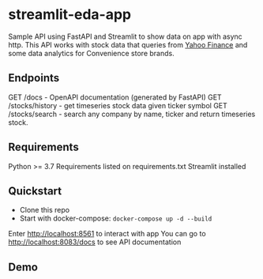 # streamlit-eda-app

Sample API using FastAPI and Streamlit to show data on app with async http.
This API works with stock data that queries from [Yahoo Finance](https://pypi.org/project/yahoo-finance/)
and some data analytics for Convenience store brands.


## Endpoints
GET /docs - OpenAPI documentation (generated by FastAPI)
GET /stocks/history - get timeseries stock data given ticker symbol
GET /stocks/search - search any company by name, ticker and return timeseries stock.

## Requirements
Python >= 3.7
Requirements listed on requirements.txt
Streamlit installed


## Quickstart
- Clone this repo
- Start with docker-compose:
```docker-compose up -d --build```

Enter [http://localhost:8561](http://localhost:8561) to interact with app
You can go to [http://localhost:8083/docs](http://localhost:8083/docs) to see API documentation

## Demo
